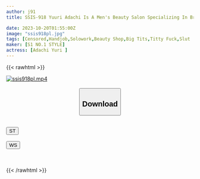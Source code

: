 ```yaml
---
author: j91
title: SSIS-918 Yuuri Adachi Is A Men's Beauty Salon Specializing In Breast Mania That Will Definitely Make You Cum In Rapid Succession With Her Beautiful Big Breasts And Dirty Talk Treatment.

date: 2023-10-20T01:55:00Z
image: "ssis918pl.jpg"
tags: [Censored,Handjob,Solowork,Beauty Shop,Big Tits,Titty Fuck,Slut	]
maker: [S1 NO.1 STYLE]
actress: [Adachi Yuri ]
---
```



{{< rawhtml >}}

<div class="video" data-videoid="DaYa2k19zYckaGx">
    <a href="javascript:;">
        <img src="https://my.j91.asia/posts/ssis918pl/ssis918pl.jpg" width="WIDTH" height="HEIGHT" alt="ssis918pl.mp4" loading="lazy">
    </a>
</div>

<script type="text/javascript" src="https://j91.asia/asset/on-demand-st.js"></script>

<br>
  <link rel="stylesheet" href="https://j91.asia/asset/bs5.css">
  
  <center>
  <button class="btn btn-primary" type="button" data-bs-toggle="collapse" data-bs-target=".multi-collapse" aria-expanded="false" aria-controls="multiCollapseExample1 multiCollapseExample2"><h2>Download</h2></button></center>
</p>
<div class="row">
  <div class="col">
    <div class="collapse multi-collapse" id="multiCollapseExample1">
      <div class="card card-body">
	      	      <br>
<div class="buttons">  
<a href="https://streamtape.to/v/DaYa2k19zYckaGx"><button class="btn-hover color-3"><i class="fa fa-download"></i> ST</button></a></div>
    </div>
  </div>
</div>
  <div class="col">
    <div class="collapse multi-collapse" id="multiCollapseExample2">
      <div class="card card-body">
	      <br>
<div class="buttons">
    <a href="https://wolfstream.tv/k5fy2fnwseyh"><button class="btn-hover color-9"><i class="fa fa-download"></i> WS</button></a></div>
<br><br>
      </div>
    </div>
  </div>
</div>

{{< /rawhtml >}}

